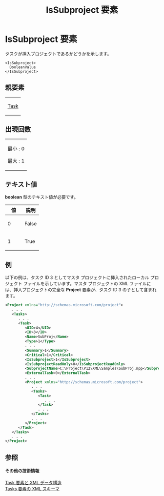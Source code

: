 ﻿---
title: IsSubproject 要素
TOCTitle: IsSubproject 要素
ms:assetid: a7dcc251-f796-4d75-8146-040fe30c066b
ms:mtpsurl: https://msdn.microsoft.com/ja-jp/library/Bb968630(v=office.12)
ms:contentKeyID: 16744058
ms.date: 06/30/2008
mtps_version: v=office.12
dev_langs:
- xml
ms.translationtype: HT
---

# IsSubproject 要素

タスクが挿入プロジェクトであるかどうかを示します。

    <IsSubproject>
      BooleanValue
    </IsSubproject>

## 親要素

<table>
<colgroup>
<col style="width: 100%" />
</colgroup>
<tbody>
<tr class="odd">
<td><p><a href="task-element.md">Task</a></p></td>
</tr>
</tbody>
</table>


## 出現回数


<table>
<colgroup>
<col style="width: 100%" />
</colgroup>
<tbody>
<tr class="odd">
<td><p>最小 : 0</p>
<p>最大 : 1</p></td>
</tr>
</tbody>
</table>


## テキスト値

**boolean** 型のテキスト値が必要です。

<table>
<colgroup>
<col style="width: 50%" />
<col style="width: 50%" />
</colgroup>
<thead>
<tr class="header">
<th>値</th>
<th>説明</th>
</tr>
</thead>
<tbody>
<tr class="odd">
<td><p>0</p></td>
<td><p>False</p></td>
</tr>
<tr class="even">
<td><p>1</p></td>
<td><p>True</p></td>
</tr>
</tbody>
</table>


## 例

以下の例は、タスク ID 3 としてマスタ プロジェクトに挿入されたローカル プロジェクト ファイルを示しています。マスタ プロジェクトの XML ファイルには、挿入プロジェクトの完全な **Project** 要素が、タスク ID 3 の子として含まれます。

``` xml
<Project xmlns="http://schemas.microsoft.com/project">
   . . .
   <Tasks>
      . . .
      <Task>
         <UID>4</UID>
         <ID>3</ID>
         <Name>SubProj</Name>
         <Type>1</Type>
         . . .
         <Summary>1</Summary>
         <Critical>1</Critical>
         <IsSubproject>1</IsSubproject>
         <IsSubprojectReadOnly>0</IsSubprojectReadOnly>
         <SubprojectName>C:\Project\P12\XML\Samples\SubProj.mpp</SubprojectName>
         <ExternalTask>0</ExternalTask>
         . . .
         <Project xmlns="http://schemas.microsoft.com/project">
            . . .
            <Tasks>
               <Task>
                  . . .
               </Task>
               . . .
            </Tasks>
            . . .
         </Project>
      </Task>
   </Tasks>
   . . .
</Project>
```

## 参照

#### その他の技術情報

[Task 要素と XML データ構造](task-elements-and-xml-structure.md)  
[Tasks 要素の XML スキーマ](xml-schema-for-the-tasks-element.md)

